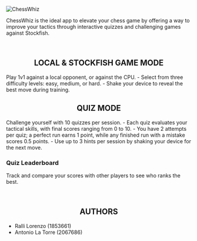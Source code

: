 ![ChessWhiz](https://github.com/LRalli/ChessWhiz/blob/master/docs/ChessWhiz.png)

ChessWhiz is the ideal app to elevate your chess game by offering a way to improve your tactics through interactive quizzes and challenging games against Stockfish.

<br>

<h2 align="center">LOCAL & STOCKFISH GAME MODE</h2>
Play 1v1 against a local opponent, or against the CPU.
  - Select from three difficulty levels: easy, medium, or hard.
  - Shake your device to reveal the best move during training.


  <br>



<h2 align="center">QUIZ MODE</h2>
Challenge yourself with 10 quizzes per session.
  - Each quiz evaluates your tactical skills, with final scores ranging from 0 to 10.
  - You have 2 attempts per quiz; a perfect run earns 1 point, while any finished run with a mistake scores 0.5 points.
  - Use up to 3 hints per session by shaking your device for the next move.


  ### Quiz Leaderboard
  Track and compare your scores with other players to see who ranks the best.


  <br>


  <h2 align="center">AUTHORS</h2>
  
  - Ralli Lorenzo (1853661)
  - Antonio La Torre (2067686)
